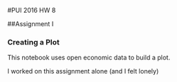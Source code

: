 #PUI 2016 HW 8

##Assignment I

### Creating a Plot 

This notebook uses open economic data to build a plot.

I worked on this assignment alone (and I felt lonely)